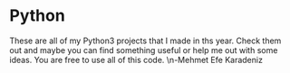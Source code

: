 # Python
These are all of my Python3 projects that I made in ths year.
Check them out and maybe you can find something useful or help me out with some ideas.
You are free to use all of this code.
\n-Mehmet Efe Karadeniz
